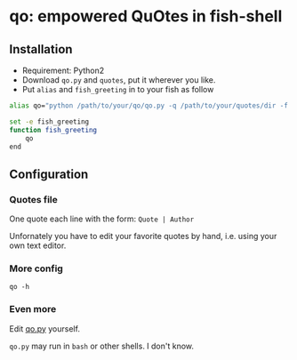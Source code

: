 qo: empowered QuOtes in fish-shell
==================================

## Installation

- Requirement: Python2
- Download `qo.py` and `quotes`, put it wherever you like.
- Put `alias` and `fish_greeting` in to your fish as follow

```bash
alias qo="python /path/to/your/qo/qo.py -q /path/to/your/quotes/dir -f you/quotes/file"

set -e fish_greeting
function fish_greeting
    qo
end
```

## Configuration

### Quotes file

One quote each line with the form: `Quote | Author`

Unfornately you have to edit your favorite quotes by hand, i.e. using your own text editor.

### More config

```
qo -h
```

### Even more

Edit [qo.py](qo.py) yourself.

`qo.py` may run in `bash` or other shells. I don't know.
